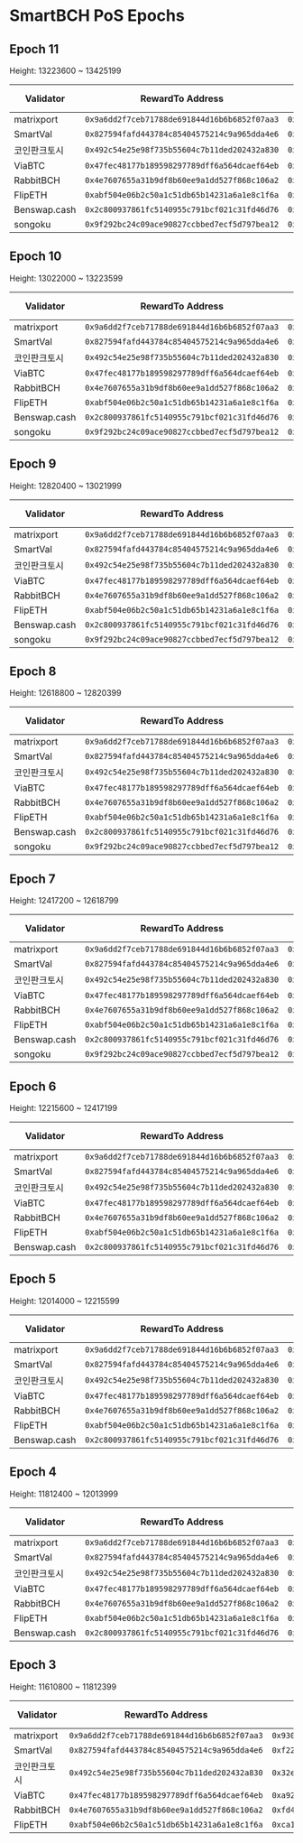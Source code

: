 # SmartBCH PoS Epochs


## Epoch 11

Height: 13223600 ~ 13425199

| Validator    | RewardTo Address                             | Miner Address                                | Mined Blocks | Offline > 4h | Slashed | Reward |
| ------------ | -------------------------------------------- | -------------------------------------------- | ------------ | ------------ | ------- | ------ |
| matrixport   | `0x9a6dd2f7ceb71788de691844d16b6b6852f07aa3` | `0x930c23ce7536b0ede6afe7754134d4011217d6aa` | 25201        |              |         | 0.5    |
| SmartVal     | `0x827594fafd443784c85404575214c9a965dda4e6` | `0xf22a003226b2221b00906c7435c2eb582223c5c2` | 25627        |              |         | 0.5    |
| 코인판크토시 | `0x492c54e25e98f735b55604c7b11ded202432a830` | `0x32e716daa7c8c2a8af5759bdb2df28df74bbf627` | 24770        |              |         | 0.5    |
| ViaBTC       | `0x47fec48177b189598297789dff6a564dcaef64eb` | `0xa928a5794d9852389ff572b1941a672274c6c44a` | 25201        |              |         | 0.5    |
| RabbitBCH    | `0x4e7607655a31b9df8b60ee9a1dd527f868c106a2` | `0xfd46d618d0cd459f791f44d9c6e54302658ad142` | 25201        |              |         | 0.5    |
| FlipETH      | `0xabf504e06b2c50a1c51db65b14231a6a1e8c1f6a` | `0xca191e53bae1c905df46c5a5a8a5295b19768f0b` | 25201        |              |         | 0.5    |
| Benswap.cash | `0x2c800937861fc5140955c791bcf021c31fd46d76` | `0x2feb93041fc652b1326a2f07baec5caa8d2353a9` | 24775        |              |         | 0.5    |
| songoku      | `0x9f292bc24c09ace90827ccbbed7ecf5d797bea12` | `0xfac3a668d5bed3ddbd854b647e3113946be3306a` | 25201        |              |         | 0.5    |



## Epoch 10

Height: 13022000 ~ 13223599

| Validator    | RewardTo Address                             | Miner Address                                | Mined Blocks | Offline > 4h | Slashed | Reward |
| ------------ | -------------------------------------------- | -------------------------------------------- | ------------ | ------------ | ------- | ------ |
| matrixport   | `0x9a6dd2f7ceb71788de691844d16b6b6852f07aa3` | `0x930c23ce7536b0ede6afe7754134d4011217d6aa` | 25201        |              |         | 0.5    |
| SmartVal     | `0x827594fafd443784c85404575214c9a965dda4e6` | `0xf22a003226b2221b00906c7435c2eb582223c5c2` | 25546        |              |         | 0.5    |
| 코인판크토시 | `0x492c54e25e98f735b55604c7b11ded202432a830` | `0x32e716daa7c8c2a8af5759bdb2df28df74bbf627` | 24907        |              |         | 0.5    |
| ViaBTC       | `0x47fec48177b189598297789dff6a564dcaef64eb` | `0xa928a5794d9852389ff572b1941a672274c6c44a` | 25496        |              |         | 0.5    |
| RabbitBCH    | `0x4e7607655a31b9df8b60ee9a1dd527f868c106a2` | `0xfd46d618d0cd459f791f44d9c6e54302658ad142` | 25201        |              |         | 0.5    |
| FlipETH      | `0xabf504e06b2c50a1c51db65b14231a6a1e8c1f6a` | `0xca191e53bae1c905df46c5a5a8a5295b19768f0b` | 25201        |              |         | 0.5    |
| Benswap.cash | `0x2c800937861fc5140955c791bcf021c31fd46d76` | `0x2feb93041fc652b1326a2f07baec5caa8d2353a9` | 24856        |              |         | 0.5    |
| songoku      | `0x9f292bc24c09ace90827ccbbed7ecf5d797bea12` | `0xfac3a668d5bed3ddbd854b647e3113946be3306a` | 25200        |              |         | 0.5    |



## Epoch 9

Height: 12820400 ~ 13021999

| Validator    | RewardTo Address                             | Miner Address                                | Mined Blocks | Offline > 4h | Slashed | Reward |
| ------------ | -------------------------------------------- | -------------------------------------------- | ------------ | ------------ | ------- | ------ |
| matrixport   | `0x9a6dd2f7ceb71788de691844d16b6b6852f07aa3` | `0x930c23ce7536b0ede6afe7754134d4011217d6aa` | 25201        |              |         | 0.5    |
| SmartVal     | `0x827594fafd443784c85404575214c9a965dda4e6` | `0xf22a003226b2221b00906c7435c2eb582223c5c2` | 25559        |              |         | 0.5    |
| 코인판크토시 | `0x492c54e25e98f735b55604c7b11ded202432a830` | `0x32e716daa7c8c2a8af5759bdb2df28df74bbf627` | 24890        |              |         | 0.5    |
| ViaBTC       | `0x47fec48177b189598297789dff6a564dcaef64eb` | `0xa928a5794d9852389ff572b1941a672274c6c44a` | 25512        |              |         | 0.5    |
| RabbitBCH    | `0x4e7607655a31b9df8b60ee9a1dd527f868c106a2` | `0xfd46d618d0cd459f791f44d9c6e54302658ad142` | 25201        |              |         | 0.5    |
| FlipETH      | `0xabf504e06b2c50a1c51db65b14231a6a1e8c1f6a` | `0xca191e53bae1c905df46c5a5a8a5295b19768f0b` | 25201        |              |         | 0.5    |
| Benswap.cash | `0x2c800937861fc5140955c791bcf021c31fd46d76` | `0x2feb93041fc652b1326a2f07baec5caa8d2353a9` | 24843        |              |         | 0.5    |
| songoku      | `0x9f292bc24c09ace90827ccbbed7ecf5d797bea12` | `0xfac3a668d5bed3ddbd854b647e3113946be3306a` | 25201        |              |         | 0.5    |



## Epoch 8

Height: 12618800 ~ 12820399

| Validator    | RewardTo Address                             | Miner Address                                | Mined Blocks | Offline > 4h | Slashed | Reward |
| ------------ | -------------------------------------------- | -------------------------------------------- | ------------ | ------------ | ------- | ------ |
| matrixport   | `0x9a6dd2f7ceb71788de691844d16b6b6852f07aa3` | `0x930c23ce7536b0ede6afe7754134d4011217d6aa` | 25201        |              |         | 0.5    |
| SmartVal     | `0x827594fafd443784c85404575214c9a965dda4e6` | `0xf22a003226b2221b00906c7435c2eb582223c5c2` | 25518        |              |         | 0.5    |
| 코인판크토시 | `0x492c54e25e98f735b55604c7b11ded202432a830` | `0x32e716daa7c8c2a8af5759bdb2df28df74bbf627` | 24948        |              |         | 0.5    |
| ViaBTC       | `0x47fec48177b189598297789dff6a564dcaef64eb` | `0xa928a5794d9852389ff572b1941a672274c6c44a` | 25494        |              |         | 0.5    |
| RabbitBCH    | `0x4e7607655a31b9df8b60ee9a1dd527f868c106a2` | `0xfd46d618d0cd459f791f44d9c6e54302658ad142` | 25201        |              |         | 0.5    |
| FlipETH      | `0xabf504e06b2c50a1c51db65b14231a6a1e8c1f6a` | `0xca191e53bae1c905df46c5a5a8a5295b19768f0b` | 25201        |              |         | 0.5    |
| Benswap.cash | `0x2c800937861fc5140955c791bcf021c31fd46d76` | `0x2feb93041fc652b1326a2f07baec5caa8d2353a9` | 24884        |              |         | 0.5    |
| songoku      | `0x9f292bc24c09ace90827ccbbed7ecf5d797bea12` | `0xfac3a668d5bed3ddbd854b647e3113946be3306a` | 25161        |              |         | 0.5    |



## Epoch 7

Height: 12417200 ~ 12618799

| Validator    | RewardTo Address                             | Miner Address                                | Mined Blocks | Offline > 4h | Slashed | Reward |
| ------------ | -------------------------------------------- | -------------------------------------------- | ------------ | ------------ | ------- | ------ |
| matrixport   | `0x9a6dd2f7ceb71788de691844d16b6b6852f07aa3` | `0x930c23ce7536b0ede6afe7754134d4011217d6aa` | 25201        |              |         | 0.5    |
| SmartVal     | `0x827594fafd443784c85404575214c9a965dda4e6` | `0xf22a003226b2221b00906c7435c2eb582223c5c2` | 25450        |              |         | 0.5    |
| 코인판크토시 | `0x492c54e25e98f735b55604c7b11ded202432a830` | `0x32e716daa7c8c2a8af5759bdb2df28df74bbf627` | 24982        |              |         | 0.5    |
| ViaBTC       | `0x47fec48177b189598297789dff6a564dcaef64eb` | `0xa928a5794d9852389ff572b1941a672274c6c44a` | 25447        |              |         | 0.5    |
| RabbitBCH    | `0x4e7607655a31b9df8b60ee9a1dd527f868c106a2` | `0xfd46d618d0cd459f791f44d9c6e54302658ad142` | 25201        |              |         | 0.5    |
| FlipETH      | `0xabf504e06b2c50a1c51db65b14231a6a1e8c1f6a` | `0xca191e53bae1c905df46c5a5a8a5295b19768f0b` | 25201        |              |         | 0.5    |
| Benswap.cash | `0x2c800937861fc5140955c791bcf021c31fd46d76` | `0x2feb93041fc652b1326a2f07baec5caa8d2353a9` | 24952        |              |         | 0.5    |
| songoku      | `0x9f292bc24c09ace90827ccbbed7ecf5d797bea12` | `0xfac3a668d5bed3ddbd854b647e3113946be3306a` | 25174        |              |         | 0.5    |



## Epoch 6

Height: 12215600 ~ 12417199

| Validator    | RewardTo Address                             | Miner Address                                | Mined Blocks | Offline > 4h | Slashed | Reward |
| ------------ | -------------------------------------------- | -------------------------------------------- | ------------ | ------------ | ------- | ------ |
| matrixport   | `0x9a6dd2f7ceb71788de691844d16b6b6852f07aa3` | `0x930c23ce7536b0ede6afe7754134d4011217d6aa` | 28801        |              |         | 0.571  |
| SmartVal     | `0x827594fafd443784c85404575214c9a965dda4e6` | `0xf22a003226b2221b00906c7435c2eb582223c5c2` | 29148        |              |         | 0.571  |
| 코인판크토시 | `0x492c54e25e98f735b55604c7b11ded202432a830` | `0x32e716daa7c8c2a8af5759bdb2df28df74bbf627` | 28533        |              |         | 0.571  |
| ViaBTC       | `0x47fec48177b189598297789dff6a564dcaef64eb` | `0xa928a5794d9852389ff572b1941a672274c6c44a` | 29068        |              |         | 0.571  |
| RabbitBCH    | `0x4e7607655a31b9df8b60ee9a1dd527f868c106a2` | `0xfd46d618d0cd459f791f44d9c6e54302658ad142` | 28801        |              |         | 0.571  |
| FlipETH      | `0xabf504e06b2c50a1c51db65b14231a6a1e8c1f6a` | `0xca191e53bae1c905df46c5a5a8a5295b19768f0b` | 28802        |              |         | 0.571  |
| Benswap.cash | `0x2c800937861fc5140955c791bcf021c31fd46d76` | `0x2feb93041fc652b1326a2f07baec5caa8d2353a9` | 28454        |              |         | 0.571  |



## Epoch 5

Height: 12014000 ~ 12215599

| Validator    | RewardTo Address                             | Miner Address                                | Mined Blocks | Offline > 4h | Slashed | Reward |
| ------------ | -------------------------------------------- | -------------------------------------------- | ------------ | ------------ | ------- | ------ |
| matrixport   | `0x9a6dd2f7ceb71788de691844d16b6b6852f07aa3` | `0x930c23ce7536b0ede6afe7754134d4011217d6aa` | 28802        |              |         | 0.571  |
| SmartVal     | `0x827594fafd443784c85404575214c9a965dda4e6` | `0xf22a003226b2221b00906c7435c2eb582223c5c2` | 29465        |              |         | 0.571  |
| 코인판크토시 | `0x492c54e25e98f735b55604c7b11ded202432a830` | `0x32e716daa7c8c2a8af5759bdb2df28df74bbf627` | 28251        |              |         | 0.571  |
| ViaBTC       | `0x47fec48177b189598297789dff6a564dcaef64eb` | `0xa928a5794d9852389ff572b1941a672274c6c44a` | 29351        |              |         | 0.571  |
| RabbitBCH    | `0x4e7607655a31b9df8b60ee9a1dd527f868c106a2` | `0xfd46d618d0cd459f791f44d9c6e54302658ad142` | 28801        |              |         | 0.571  |
| FlipETH      | `0xabf504e06b2c50a1c51db65b14231a6a1e8c1f6a` | `0xca191e53bae1c905df46c5a5a8a5295b19768f0b` | 28801        |              |         | 0.571  |
| Benswap.cash | `0x2c800937861fc5140955c791bcf021c31fd46d76` | `0x2feb93041fc652b1326a2f07baec5caa8d2353a9` | 28136        |              |         | 0.571  |



## Epoch 4

Height: 11812400 ~ 12013999

| Validator    | RewardTo Address                             | Miner Address                                | Mined Blocks | Offline > 4h | Slashed | Reward |
| ------------ | -------------------------------------------- | -------------------------------------------- | ------------ | ------------ | ------- | ------ |
| matrixport   | `0x9a6dd2f7ceb71788de691844d16b6b6852f07aa3` | `0x930c23ce7536b0ede6afe7754134d4011217d6aa` | 28802        |              |         | 0.428  |
| SmartVal     | `0x827594fafd443784c85404575214c9a965dda4e6` | `0xf22a003226b2221b00906c7435c2eb582223c5c2` | 29465        |              |         | 0.428  |
| 코인판크토시 | `0x492c54e25e98f735b55604c7b11ded202432a830` | `0x32e716daa7c8c2a8af5759bdb2df28df74bbf627` | 28251        |              |         | 0.428  |
| ViaBTC       | `0x47fec48177b189598297789dff6a564dcaef64eb` | `0xa928a5794d9852389ff572b1941a672274c6c44a` | 29351        |              |         | 0.428  |
| RabbitBCH    | `0x4e7607655a31b9df8b60ee9a1dd527f868c106a2` | `0xfd46d618d0cd459f791f44d9c6e54302658ad142` | 28801        |              |         | 0.428  |
| FlipETH      | `0xabf504e06b2c50a1c51db65b14231a6a1e8c1f6a` | `0xca191e53bae1c905df46c5a5a8a5295b19768f0b` | 28801        |              |         | 0.428  |
| Benswap.cash | `0x2c800937861fc5140955c791bcf021c31fd46d76` | `0x2feb93041fc652b1326a2f07baec5caa8d2353a9` | 28136        | yes          |         | 0.428  |



## Epoch 3

Height: 11610800 ~ 11812399

| Validator    | RewardTo Address                           | Miner Address                                | Mined Blocks | Offline > 4h | Slashed | Reward |
| ------------ | ------------------------------------------ | -------------------------------------------- | ------------ | ------------ | ------- | ------ |
| matrixport   | `0x9a6dd2f7ceb71788de691844d16b6b6852f07aa3` | `0x930c23ce7536b0ede6afe7754134d4011217d6aa` | 33601        |              |         | 0.666  |
| SmartVal     | `0x827594fafd443784c85404575214c9a965dda4e6` | `0xf22a003226b2221b00906c7435c2eb582223c5c2` | 33605        |              |         | 0.666  |
| 코인판크토시 | `0x492c54e25e98f735b55604c7b11ded202432a830` | `0x32e716daa7c8c2a8af5759bdb2df28df74bbf627` | 33313        |              |         | 0.666  |
| ViaBTC       | `0x47fec48177b189598297789dff6a564dcaef64eb` | `0xa928a5794d9852389ff572b1941a672274c6c44a` | 33887        |              |         | 0.666  |
| RabbitBCH    | `0x4e7607655a31b9df8b60ee9a1dd527f868c106a2` | `0xfd46d618d0cd459f791f44d9c6e54302658ad142` | 33603        |              |         | 0.666  |
| FlipETH      | `0xabf504e06b2c50a1c51db65b14231a6a1e8c1f6a` | `0xca191e53bae1c905df46c5a5a8a5295b19768f0b` | 33597        |              |         | 0.666  |

